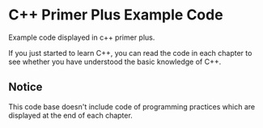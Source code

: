 # C++ Primer Plus Example Code

Example code displayed in c++ primer plus.

If you just started to learn C++, you can read the code in each chapter to see whether you have understood the basic knowledge of C++.

## Notice

This code base doesn't include code of programming practices which are displayed at the end of each chapter.
